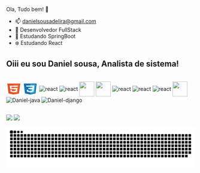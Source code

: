 Ola, Tudo bem! 👋
 


- 📫 danielsousadelira@gmail.com
- 🔭 Desenvolvedor FullStack 
- 🌱 Estudando SpringBoot
- :snowflake: Estudando React


## Oiii eu sou  Daniel sousa, Analista de sistema!

<div style="display: inline_block"><br>
  
  <img align="center" alt="Daniel-HTML" height="30" width="40" src="https://raw.githubusercontent.com/devicons/devicon/master/icons/html5/html5-original.svg">
  
  <img align="center" alt="Daniel-CSS" height="30" width="40" src="https://raw.githubusercontent.com/devicons/devicon/master/icons/css3/css3-original.svg">
 
 <img  align="center" alt="react" height="45" width="50"   src="https://img.icons8.com/color/48/undefined/sass.png"/>
 
 <img  align="center" alt="react" height="40" width="50"   src="https://github.githubassets.com/images/icons/emoji/unicode/1f485.png"/>

 
 <img align="center" height="40" width="40" src="https://cdn.jsdelivr.net/gh/devicons/devicon/icons/bootstrap/bootstrap-original.svg" />

 <img align="center" height="40" width="40"  src="https://cdn.jsdelivr.net/gh/devicons/devicon/icons/materialui/materialui-original.svg" />
 
  <img  align="center" alt="react" height="45" width="50"  src="https://img.icons8.com/color/48/undefined/javascript--v1.png"/>
 
  <img  align="center" alt="react" height="45" width="50"  src="https://img.icons8.com/color/48/undefined/typescript.png"/>
 
  <img align="center" alt="react" height="35" width="50" src="https://cdn.jsdelivr.net/gh/devicons/devicon/icons/react/react-original.svg">
  
 
   <img  height="40" width="40" align="center"  src="https://cdn.jsdelivr.net/gh/devicons/devicon/icons/nextjs/nextjs-original.svg" />
          
  

  <img    align="center" alt="Daniel-java" height="40" width="40" src="https://cdn.jsdelivr.net/gh/devicons/devicon/icons/spring/spring-original.svg"> 
 
  <img    align="center" alt="Daniel-django" height="60" width="55" src="https://img.icons8.com/windows/256/django.png">
 
 

</div>
  
  ##
 
<div> 
  

 	
  <a href = "mailto:danielsousadelira@gmail.com"><img src="https://img.shields.io/badge/-Gmail-%23333?style=for-the-badge&logo=gmail&logoColor=white" target="_blank"></a>
  <a href="https://www.linkedin.com/in/daniel-sousa-4968b818a/" target="_blank"><img src="https://img.shields.io/badge/-LinkedIn-%230077B5?style=for-the-badge&logo=linkedin&logoColor=white" target="_blank"></a> 
 
  ![Snake animation](https://github.com/Danielscript1/Danielscript1/blob/output/github-contribution-grid-snake.svg)
 




 
